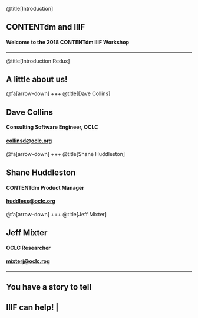@title[Introduction]
## CONTENTdm and IIIF
#### Welcome to the 2018 CONTENTdm IIIF Workshop
---
@title[Introduction Redux]
## A little about us!
@fa[arrow-down]
+++
@title[Dave Collins]
## Dave Collins
#### Consulting Software Engineer, OCLC
#### collinsd@oclc.org
@fa[arrow-down]
+++
@title[Shane Huddleston]
## Shane Huddleston
#### CONTENTdm Product Manager
#### huddless@oclc.org
@fa[arrow-down]
+++
@title[Jeff Mixter]
## Jeff Mixter
#### OCLC Researcher
#### mixterj@oclc.rog
---
## You have a story to tell
## IIIF can help! |
